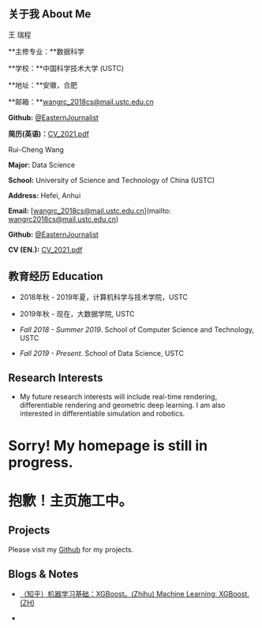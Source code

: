 ## 关于我 About Me

王 瑞程

**主修专业：**数据科学

**学校：**中国科学技术大学 (USTC)

**地址：**安徽，合肥

**邮箱：**wangrc_2018cs@mail.ustc.edu.cn

**Github:** [@EasternJournalist](https://github.com/EasternJournalist/)

**简历(英语)：**[CV_2021.pdf](https://github.com/EasternJournalist/EasternJournalist.github.io/raw/master/files/cv/CV_2021.pdf)



Rui-Cheng Wang

**Major:** Data Science

**School:** University of Science and Technology of China (USTC)

**Address:** Hefei, Anhui

**Email:** [wangrc_2018cs@mail.ustc.edu.cn](mailto: wangrc2018cs@mail.ustc.edu.cn)

**Github:** [@EasternJournalist](https://github.com/EasternJournalist/)

**CV (EN.):** [CV_2021.pdf](https://github.com/EasternJournalist/EasternJournalist.github.io/raw/master/files/cv/CV_2021.pdf)



## 教育经历 Education

* 2018年秋 - 2019年夏，计算机科学与技术学院，USTC
* 2019年秋 - 现在，大数据学院, USTC



* *Fall 2018 - Summer 2019*. School of Computer Science and Technology, USTC
* *Fall 2019 - Present*. School of Data Science, USTC

## Research Interests

* My future research interests will include real-time rendering, differentiable rendering and geometric deep learning. I am also interested in differentiable simulation and robotics.



# Sorry! My homepage is still in progress.

# 抱歉！主页施工中。 



## Projects

Please visit my [Github](https://github.com/EasternJournalist/) for my projects.



## Blogs & Notes



* [（知乎）机器学习基础：XGBoost。(Zhihu) Machine Learning: XGBoost. (ZH)](https://zhuanlan.zhihu.com/p/357453896)

* 